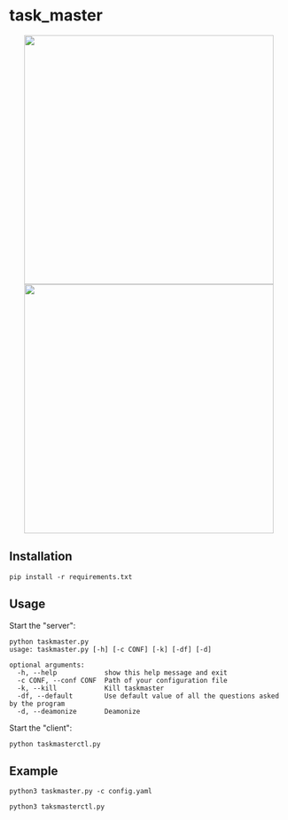 # task_master


<div align="center">
<img width="450px" height="450px" src="https://github.com/owalid/task_master/assets/28403617/17f5466a-c5a5-43e9-8a6c-f8615e278edf#gh-light-mode-only">
<img width="450px" height="450px" src="https://github.com/owalid/task_master/assets/28403617/c525087f-a5fd-48ca-ab7b-8f9b61000834#gh-dark-mode-only">
</div>


## Installation

```bash-session
pip install -r requirements.txt
```

## Usage

Start the "server":

```
python taskmaster.py
usage: taskmaster.py [-h] [-c CONF] [-k] [-df] [-d]

optional arguments:
  -h, --help            show this help message and exit
  -c CONF, --conf CONF  Path of your configuration file
  -k, --kill            Kill taskmaster
  -df, --default        Use default value of all the questions asked by the program
  -d, --deamonize       Deamonize
```

Start the "client":

```bash-session
python taskmasterctl.py
```

## Example

```bash-session
python3 taskmaster.py -c config.yaml
```

```bash-session
python3 taksmasterctl.py
```